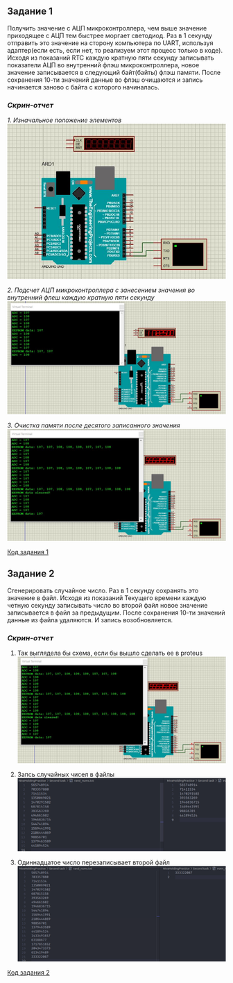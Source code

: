 ## Задание 1
Получить значение с АЦП микроконтроллера, чем выше значение приходящее с АЦП тем быстрее моргает светодиод. Раз в 1 секунду отправить это значение на сторону компьютера по UART, используя адаптер(если есть, если нет, то реализуем этот процесс только в коде). Исходя из показаний RTC каждую кратную пяти секунду записывать показатели АЦП во внутренний флэш микроконтроллера, новое значение записывается в следующий байт(байты) флэш памяти. После сохранения 10-ти значений данные во флэш очищаются и запись начинается заново с байта с которого начиналась.

### *Скрин-отчет*
*1. Изначальное положение элементов*
![](images/setup.JPG "setup")

*2. Подсчет АЦП микроконтроллера с занесением значения во внутренний флеш каждую кратную пяти секунду*
![](images/adc_printing_flash_writing.JPG "Вроде по УАПП выводится")

*3. Очистка памяти после десятого записанного значения*
![](images/flash_clearing.JPG "EVERYTHING WORKING FINE")

[Код задания 1](First%20task/ADCCount.ino)

## Задание 2
Сгенерировать случайное число. Раз в 1 секунду сохранять это значение в файл. Исходя из показаний Текущего времени каждую четную секунду записывать число во второй файл новое значение записывается в файл за предыдущим. После сохранения 10-ти значений данные из файла удаляются. И запись возобновляется.

### *Скрин-отчет*
1. Так выглядела бы схема, если бы вышло сделать ее в proteus
![](images/flash_clearing.JPG "EVERYTHING WORKING FINE")

2. Запсь случайных чисел в файлы 
![](images/rand_in_files.png "Запись в два файла")

3. Одиннадцатое число перезаписывает второй файл
![](images/tenth_replace.png "Макс 10 чисел")

[Код задания 2](Second%20task/task.c)